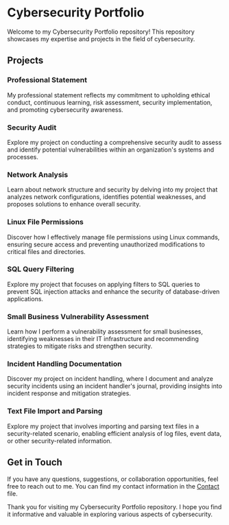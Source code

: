 # Cybersecurity Portfolio

Welcome to my Cybersecurity Portfolio repository! This repository showcases my expertise and projects in the field of cybersecurity. 

## Projects

### Professional Statement

My professional statement reflects my commitment to upholding ethical conduct, continuous learning, risk assessment, security implementation, and promoting cybersecurity awareness.

### Security Audit
Explore my project on conducting a comprehensive security audit to assess and identify potential vulnerabilities within an organization's systems and processes.

### Network Analysis
Learn about network structure and security by delving into my project that analyzes network configurations, identifies potential weaknesses, and proposes solutions to enhance overall security.

### Linux File Permissions
Discover how I effectively manage file permissions using Linux commands, ensuring secure access and preventing unauthorized modifications to critical files and directories.

### SQL Query Filtering
Explore my project that focuses on applying filters to SQL queries to prevent SQL injection attacks and enhance the security of database-driven applications.

### Small Business Vulnerability Assessment
Learn how I perform a vulnerability assessment for small businesses, identifying weaknesses in their IT infrastructure and recommending strategies to mitigate risks and strengthen security.

### Incident Handling Documentation
Discover my project on incident handling, where I document and analyze security incidents using an incident handler's journal, providing insights into incident response and mitigation strategies.

### Text File Import and Parsing
Explore my project that involves importing and parsing text files in a security-related scenario, enabling efficient analysis of log files, event data, or other security-related information.

## Get in Touch

If you have any questions, suggestions, or collaboration opportunities, feel free to reach out to me. You can find my contact information in the [Contact](./contact.md) file.

Thank you for visiting my Cybersecurity Portfolio repository. I hope you find it informative and valuable in exploring various aspects of cybersecurity.
